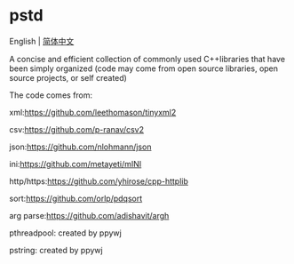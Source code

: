 # pstd

English | [简体中文](README_CN.md)

A concise and efficient collection of commonly used C++libraries that have been simply organized (code may come from open source libraries, open source projects, or self created)

The code comes from:

xml:https://github.com/leethomason/tinyxml2

csv:https://github.com/p-ranav/csv2

json:https://github.com/nlohmann/json

ini:https://github.com/metayeti/mINI

http/https:https://github.com/yhirose/cpp-httplib

sort:https://github.com/orlp/pdqsort

arg parse:https://github.com/adishavit/argh

pthreadpool: created by ppywj

pstring: created by ppywj
